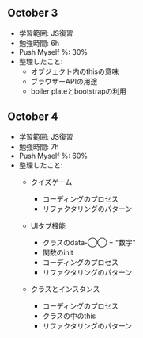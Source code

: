 ## October 3
- 学習範囲: JS復習
- 勉強時間: 6h
- Push Myself %: 30%
- 整理したこと:
    - オブジェクト内のthisの意味
    - ブラウザーAPIの用途
    - boiler plateとbootstrapの利用

## October 4
- 学習範囲: JS復習
- 勉強時間: 7h
- Push Myself %: 60%
- 整理したこと:
    - クイズゲーム
        - コーディングのプロセス
        - リファクタリングのパターン

    - UIタブ機能
        - クラスのdata-◯◯ = "数字"
        - 関数のinit
        - コーディングのプロセス
        - リファクタリングのパターン

    - クラスとインスタンス
        - コーディングのプロセス
        - クラスの中のthis
        - リファクタリングのパターン
